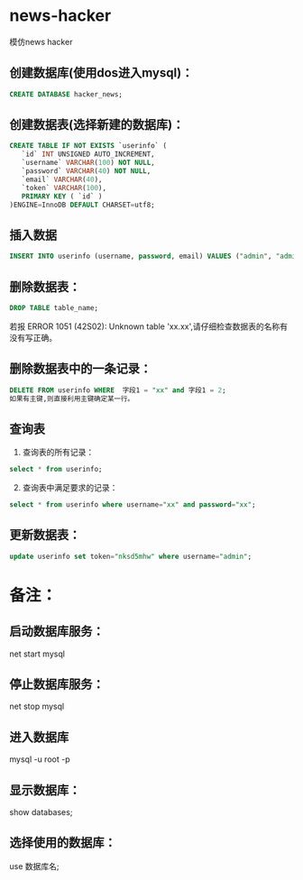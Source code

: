 # news-hacker

模仿news hacker

## 创建数据库(使用dos进入mysql)：
```sql
CREATE DATABASE hacker_news;
```

## 创建数据表(选择新建的数据库)：
```sql
CREATE TABLE IF NOT EXISTS `userinfo` (
   `id` INT UNSIGNED AUTO_INCREMENT,
   `username` VARCHAR(100) NOT NULL,
   `password` VARCHAR(40) NOT NULL,
   `email` VARCHAR(40),
   `token` VARCHAR(100),
   PRIMARY KEY ( `id` )
)ENGINE=InnoDB DEFAULT CHARSET=utf8;
```
## 插入数据
```sql
INSERT INTO userinfo (username, password, email) VALUES ("admin", "admin", "admin@eamil.com");
```
## 删除数据表：
```sql
DROP TABLE table_name;
```
若报 ERROR 1051 (42S02): Unknown table 'xx.xx',请仔细检查数据表的名称有没有写正确。

## 删除数据表中的一条记录：
```sql
DELETE FROM userinfo WHERE  字段1 = "xx" and 字段1 = 2;
如果有主键,则直接利用主键确定某一行。
```
## 查询表

1. 查询表的所有记录：
```sql
select * from userinfo;
```
2. 查询表中满足要求的记录：
```sql
select * from userinfo where username="xx" and password="xx";
```
## 更新数据表：
```sql
update userinfo set token="nksd5mhw" where username="admin";
```
# 备注：

## 启动数据库服务：

net start mysql

## 停止数据库服务：

net stop mysql

## 进入数据库

mysql -u root -p

## 显示数据库：

show databases;

## 选择使用的数据库：

use 数据库名;



